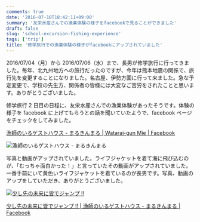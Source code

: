 ```yaml
---
comments: true
date: '2016-07-10T18:42:11+09:00'
summary: '友栄水産さんでの漁業体験の様子をfacebookで見ることができました'
draft: false
slug: 'school-excursion-fishing-experience'
tags: ['trip']
title: '修学旅行での漁業体験の様子がfacebookにアップされていました'
---
```


2016/07/04（月）から 2016/07/06（水）まで、長男が修学旅行に行ってきました。毎年、北九州地方への旅行だったのですが、今年は熊本地震の関係で、旅行先を変更することになりました。名古屋、伊勢方面に行って来ました。急な予定変更で、学校の先生方、関係者の皆様には大変なご苦労をされたことと思います。ありがとうございました。

修学旅行 2 日目の日程に、友栄水産さんでの漁業体験があったそうです。体験の様子を facebook に上げてもらうとの話を聞いていたようで、facebook ページをチェックをしてみました。

[漁師のいるゲストハウス - まるきんまる | Watarai-gun Mie | Facebook](https://www.facebook.com/yuuei.fish?fref=nf)

![漁師のいるゲストハウス - まるきんまる](/static/images/post/school-excursion-fishing-experience/school-excursion-fishing-experience_01.png '漁師のいるゲストハウス - まるきんまる')

写真と動画がアップされていました。ライフジャケットを着て海に飛び込むのが、「むっちゃ面白かった！」と言っていたその動画がアップされていました。一番手前にいて黄色いライフジャケットを着ているのが長男です。写真、動画のアップをしていただき、ありがとうございました。

[![少し先の未来に皆でジャンプ ‼](/static/images/post/school-excursion-fishing-experience/school-excursion-fishing-experience_02.png '少し先の未来に皆でジャンプ ‼')](https://fb.watch/jmaV7PTqfv/)

[少し先の未来に皆でジャンプ ‼ | 漁師のいるゲストハウス - まるきんまる | Facebook](https://fb.watch/jmaV7PTqfv/)
